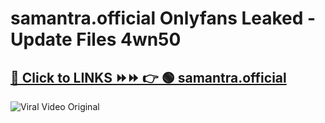 
 # samantra.official Onlyfans Leaked - Update Files 4wn50

## <h2><a href="https://clipsfans.com/samantra.official&ref=git">🔗 Click to LINKS ⏩⏩ 👉 🟢 samantra.official </a></h2>

<a href="https://clipsfans.com/samantra.official&ref=git" rel="nofollow" data-target="animated-image.originalLink"><img src="https://i.ibb.co.com/xMMVF88/686577567.gif" alt="Viral Video Original" style="max-width: 100%; display: inline-block;" data-target="animated-image.originalImage"></a>

